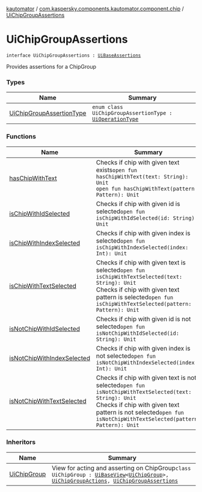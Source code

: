 [kautomator](../../index.md) / [com.kaspersky.components.kautomator.component.chip](../index.md) / [UiChipGroupAssertions](./index.md)

# UiChipGroupAssertions

`interface UiChipGroupAssertions : `[`UiBaseAssertions`](../../com.kaspersky.components.kautomator.component.common.assertions/-ui-base-assertions/index.md)

Provides assertions for a ChipGroup

### Types

| Name | Summary |
|---|---|
| [UiChipGroupAssertionType](-ui-chip-group-assertion-type/index.md) | `enum class UiChipGroupAssertionType : `[`UiOperationType`](../../com.kaspersky.components.kautomator.intercept.operation/-ui-operation-type/index.md) |

### Functions

| Name | Summary |
|---|---|
| [hasChipWithText](has-chip-with-text.md) | Checks if chip with given text exists`open fun hasChipWithText(text: String): Unit`<br>`open fun hasChipWithText(pattern: Pattern): Unit` |
| [isChipWithIdSelected](is-chip-with-id-selected.md) | Checks if chip with given id is selected`open fun isChipWithIdSelected(id: String): Unit` |
| [isChipWithIndexSelected](is-chip-with-index-selected.md) | Checks if chip with given index is selected`open fun isChipWithIndexSelected(index: Int): Unit` |
| [isChipWithTextSelected](is-chip-with-text-selected.md) | Checks if chip with given text is selected`open fun isChipWithTextSelected(text: String): Unit`<br>Checks if chip with given text pattern is selected`open fun isChipWithTextSelected(pattern: Pattern): Unit` |
| [isNotChipWithIdSelected](is-not-chip-with-id-selected.md) | Checks if chip with given id is not selected`open fun isNotChipWithIdSelected(id: String): Unit` |
| [isNotChipWithIndexSelected](is-not-chip-with-index-selected.md) | Checks if chip with given index is not selected`open fun isNotChipWithIndexSelected(index: Int): Unit` |
| [isNotChipWithTextSelected](is-not-chip-with-text-selected.md) | Checks if chip with given text is not selected`open fun isNotChipWithTextSelected(text: String): Unit`<br>Checks if chip with given text pattern is not selected`open fun isNotChipWithTextSelected(pattern: Pattern): Unit` |

### Inheritors

| Name | Summary |
|---|---|
| [UiChipGroup](../-ui-chip-group/index.md) | View for acting and asserting on ChipGroup`class UiChipGroup : `[`UiBaseView`](../../com.kaspersky.components.kautomator.component.common.views/-ui-base-view/index.md)`<`[`UiChipGroup`](../-ui-chip-group/index.md)`>, `[`UiChipGroupActions`](../-ui-chip-group-actions/index.md)`, `[`UiChipGroupAssertions`](./index.md) |
